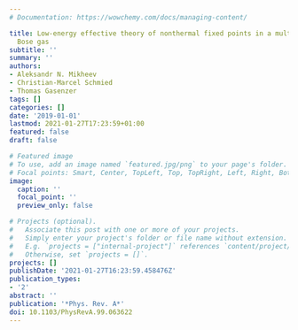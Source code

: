 ```yaml
---
# Documentation: https://wowchemy.com/docs/managing-content/

title: Low-energy effective theory of nonthermal fixed points in a multicomponent
  Bose gas
subtitle: ''
summary: ''
authors:
- Aleksandr N. Mikheev
- Christian-Marcel Schmied
- Thomas Gasenzer
tags: []
categories: []
date: '2019-01-01'
lastmod: 2021-01-27T17:23:59+01:00
featured: false
draft: false

# Featured image
# To use, add an image named `featured.jpg/png` to your page's folder.
# Focal points: Smart, Center, TopLeft, Top, TopRight, Left, Right, BottomLeft, Bottom, BottomRight.
image:
  caption: ''
  focal_point: ''
  preview_only: false

# Projects (optional).
#   Associate this post with one or more of your projects.
#   Simply enter your project's folder or file name without extension.
#   E.g. `projects = ["internal-project"]` references `content/project/deep-learning/index.md`.
#   Otherwise, set `projects = []`.
projects: []
publishDate: '2021-01-27T16:23:59.458476Z'
publication_types:
- '2'
abstract: ''
publication: '*Phys. Rev. A*'
doi: 10.1103/PhysRevA.99.063622
---
```

